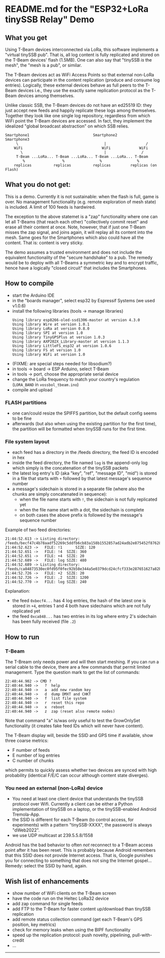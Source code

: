 # README.md for the "ESP32+LoRa tinySSB Relay" Demo

## What you get

Using T-Beam devices interconnected via LoRa, this software implements
a "virtual tinySSB pub". That is, all log content is fully replicated
and stored on the T-Beam devices' flash (1.5MB). One can also say that
"tinySSB _is_ the mesh", the "mesh is a pub", or similar.

The T-Beam devices act as WiFi Access Points so that external non-LoRa
devices can participate in the content replication (produce and
consume log entries). Logically, these external devices behave as full
peers to the T-Beam devices i.e., they use the exactly same
replication protocol as the T-Beam devices among themselves.

Unlike classic SSB, the T-Beam devices do not have an ed25519 ID: they
just accept new feeds and happily replicate these logs among
themselves. Together they look like one single log repository,
regardless from which WiFi point the T-Beam devices are accessed.  In
fact, they implement the idealized "global broadcast abstraction" on
which SSB relies.

```
Smartphone1                             Smartphone2          Smartphone3
     \                                       |                  /
    WiFi                                    WiFi             WiFi
       \                                     |                /
     T-Beam ...LoRa... T-Beam ...LoRa... T-Beam ...LoRa... T-Beam
        %                 %                %                %
    replicas          replicas          replicas         replicas (on Flash)
```

## What you do not get:

This is a demo. Currently it is not sustainable: when the flash is
full, game is over. No management functionality (e.g. remote
exploration of mesh state) is included. A limit of 100 feeds is
hardwired.

The exception to the above statemet is a "zap" functionality where one
can let all T-Beams (that reach each other) "collectively commit
reset" and erase all their content at once. Note, however, that if
just one T-Beam misses the zap signal, and joins again, it will replay
all its content into the mesh. Same goes for the Smartphones which
also could have all the content. That is: content is very sticky.

The demo assumes a trusted environment and does not include the
equivalent functionality of the "secure handshake" to a pub. The
remedy would be to deploy with all T-Beams a symmetric key and to
encrypt traffic, hence have a logically "closed circuit" that includes
the Smartphones.


## How to compile

- start the Arduino IDE
- in the "boards manager", select esp32 by Espressif Systems (we used v1.0.6)
- install the following libraries (tools -> manage libraries)
  ```
  Using library esp8266-oled-ssd1306-master at version 4.3.0
  Using library Wire at version 1.0.1
  Using library LoRa at version 0.8.0
  Using library SPI at version 1.0
  Using library TinyGPSPlus at version 1.0.3
  Using library AXP202X_Library-master at version 1.1.3
  Using library LittleFS_esp32 at version 1.0.6
  Using library FS at version 1.0
  Using library WiFi at version 1.0
  ```
- (FIXME: are special steps needed for libsodium?)
- in tools -> board -> ESP Arduino, select T-Beam
- in tools -> port, choose the appropriate serial device
- change the LoRa frequency to match your country's regulation (```LORA_BAND``` in ```vossbol_tbeam.ino```)
- compile and upload

### FLASH partitions

- one can/could resize the SPIFFS partition, but the default config seems to be fine
- afterwards (but also when using the existing partition for the first time), the partition will be formatted when tinySSB runs for the first time.

### File system layout

- each feed has a directory in the /feeds directory, the feed ID is encoded in hex
- inside the feed directory, the file named ```log``` is the append-only log
which simply is the concatenation of the tinySSB packets
- the latest log entry's ID (aka "key", "ref", "message ID", "mid") is stored in a file that starts with ```+``` followed by that latest message's sequence number
- a message's sidechain is stored in a separate file (where also the chunks are simply concatenated in sequence):
  - when the file name starts with ```!```, the sidechain is not fully replicated yet
  - when the file name start with a dot, the sidechain is complete
  - on both cases the above prefix is followed by the message's sequence number

Example of two feed directories:
```
21:44:52.613 -> Listing directory: /feeds/becf47c4b78aadf52269c5ddfb6cb83a158b1552857ad24adb2e875452f87628
21:44:52.623 ->   FILE: !1      SIZE: 120 
21:44:52.651 ->   FILE: !4	SIZE: 360
21:44:52.651 ->   FILE: +4	SIZE: 20
21:44:52.689 ->   FILE: log	SIZE: 480
21:44:52.689 -> Listing directory: /feeds/ca84873530ec0fd95f0fec92b50e344a5e0379dcd24cfcf333e287651627a82b
21:44:52.726 ->   FILE: +2	SIZE: 20
21:44:52.726 ->   FILE: .2	SIZE: 1200
21:44:52.770 ->   FILE: log	SIZE: 240

```

Explanation:
- the feed ```0xbecf4...``` has 4 log entries, the hash of the latest one is stored in ```+4```, entries 1 and 4 both have sidechains which are not fully replicated yet
- the feed ```0xca848...``` has two entries in its log where entry 2's sidechain has been fully received (file ```.2```)


## How to run

### T-Beam

The T-Bream only needs power and will then start meshing. If you can
run a serial cable to the device, there are a few commands that permit
limited management. Type the question mark to get the list of commands:

```
22:40:44.902 -> CMD ?
22:40:44.940 ->   ?  help
22:40:44.940 ->   a  add new random key
22:40:44.940 ->   d  dump DMXT and CHKT
22:40:44.940 ->   f  list file system
22:40:44.940 ->   r  reset this repo
22:40:44.940 ->   x  reboot
22:40:44.940 ->   z  zap (reset also remote nodes)
```

Note that command "a" is/was only useful to test the GrowOnlySet functionality
(it creates fake feed IDs which will never have content).

The T-Beam display will, beside the SSID and GPS time if available, show
three coarse metrics:
- F number of feeds
- E number of log entries
- C number of chunks

which permits to quickly assess whether two devices are synced with
high probability (identical F/E/C can occur although content state
diverges).


### You need an external (non-LoRa) device

- You need at least one client device that understands the tinySSB protocol over Wifi. Currently a client can be either a Python implementation of tinySSB on a laptop, or the tinySSB-enabled Android Tremola-App.
- the SSID is different for each T-Beam (to control access, for experiments) with a pattern "tinySSB-XXXX", the password is always "dWeb2022".
- we use UDP multicast at 239.5.5.8/1558

Android has the bad behavior to often _not_ reconnect to a T-Beam
access point after it has been reset. This is probably because Android
remembers that this SSID does not provide Internet access. That is,
Google punishes you for connecting to something that does not sing the
Internet gospel... Remedy: select the SSID by hand, again.


## Wish list of enhancements

- show number of WiFi clients on the T-Beam screen
- have the code run on the Heltec LoRa32 device
- add zap command for single feeds
- add FTP to the T-Beam for faster content up/download than tinySSB replication
- add remote status collection command (get each T-Beam's GPS position, key metrics)
- check for memory leaks when using the BIPF functionality
- speed up the replication protocol: push novelty, pipelining, pull-with-credit
- ...

---
